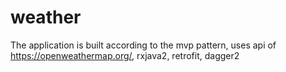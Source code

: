 # weather

The application
is built according to the mvp pattern, uses api of https://openweathermap.org/, rxjava2, retrofit, dagger2
